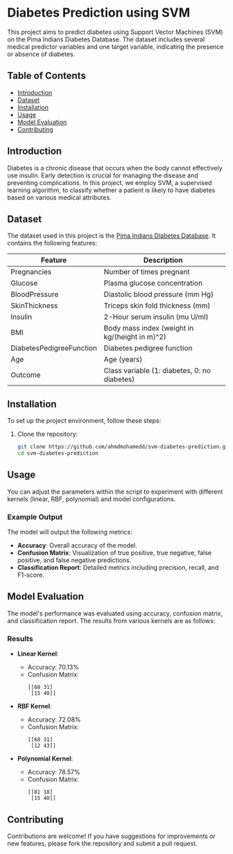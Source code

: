 # Diabetes Prediction using SVM

This project aims to predict diabetes using Support Vector Machines (SVM) on the Pima Indians Diabetes Database. The dataset includes several medical predictor variables and one target variable, indicating the presence or absence of diabetes.

## Table of Contents
- [Introduction](#introduction)
- [Dataset](#dataset)
- [Installation](#installation)
- [Usage](#usage)
- [Model Evaluation](#model-evaluation)
- [Contributing](#contributing)


## Introduction

Diabetes is a chronic disease that occurs when the body cannot effectively use insulin. Early detection is crucial for managing the disease and preventing complications. In this project, we employ SVM, a supervised learning algorithm, to classify whether a patient is likely to have diabetes based on various medical attributes.

## Dataset

The dataset used in this project is the [Pima Indians Diabetes Database]((https://raw.githubusercontent.com/jbrownlee/Datasets/master/pima-indians-diabetes.data.csv)). It contains the following features:

| Feature                | Description                                      |
|------------------------|--------------------------------------------------|
| Pregnancies            | Number of times pregnant                         |
| Glucose                | Plasma glucose concentration                     |
| BloodPressure          | Diastolic blood pressure (mm Hg)                |
| SkinThickness          | Triceps skin fold thickness (mm)                |
| Insulin                | 2-Hour serum insulin (mu U/ml)                  |
| BMI                    | Body mass index (weight in kg/(height in m)^2) |
| DiabetesPedigreeFunction | Diabetes pedigree function                     |
| Age                    | Age (years)                                     |
| Outcome                | Class variable (1: diabetes, 0: no diabetes)   |

## Installation

To set up the project environment, follow these steps:

1. Clone the repository:
   ```bash
   git clone https://github.com/ahmdmohamedd/svm-diabetes-prediction.git
   cd svm-diabetes-prediction
   ```

## Usage

You can adjust the parameters within the script to experiment with different kernels (linear, RBF, polynomial) and model configurations.

### Example Output

The model will output the following metrics:
- **Accuracy**: Overall accuracy of the model.
- **Confusion Matrix**: Visualization of true positive, true negative, false positive, and false negative predictions.
- **Classification Report**: Detailed metrics including precision, recall, and F1-score.

## Model Evaluation

The model's performance was evaluated using accuracy, confusion matrix, and classification report. The results from various kernels are as follows:

### Results

- **Linear Kernel**:
  - Accuracy: 70.13%
  - Confusion Matrix: 
    ```
    [[68 31]
     [15 40]]
    ```
  
- **RBF Kernel**:
  - Accuracy: 72.08%
  - Confusion Matrix: 
    ```
    [[68 31]
     [12 43]]
    ```

- **Polynomial Kernel**:
  - Accuracy: 78.57%
  - Confusion Matrix: 
    ```
    [[81 18]
     [15 40]]
    ```

## Contributing

Contributions are welcome! If you have suggestions for improvements or new features, please fork the repository and submit a pull request.
